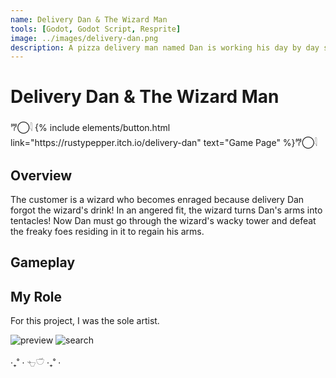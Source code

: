 ```yaml
---
name: Delivery Dan & The Wizard Man
tools: [Godot, Godot Script, Resprite]
image: ../images/delivery-dan.png
description: A pizza delivery man named Dan is working his day by day shift, until he gets an unusual customer. 2D Pixel Platformer.
---
```


# Delivery Dan & The Wizard Man

<p class="text-center">𐂐◯𓇋
{% include elements/button.html link="https://rustypepper.itch.io/delivery-dan" text="Game Page" %}𐂐◯𓇋
</p>

## Overview

The customer is a wizard who becomes enraged because delivery Dan forgot the wizard's drink! In an angered fit, the wizard turns Dan's arms into tentacles! Now Dan must go through the wizard's wacky tower and defeat the freaky foes residing in it to regain his arms.

## Gameplay



## My Role


For this project, I was the sole artist. 

![preview](https://www.sketchappsources.com/resources/source-image/we-were-soldiers-landing-page-dbruggisser.jpg)
![search](https://www.sketchappsources.com/resources/source-image/microsoft-windows-10-virtual-keyboard-diogo-sousa.png)

<p class="text-center">‧₊˚ ⋅  𓐐𓎩 ‧₊˚ ⋅</p>
